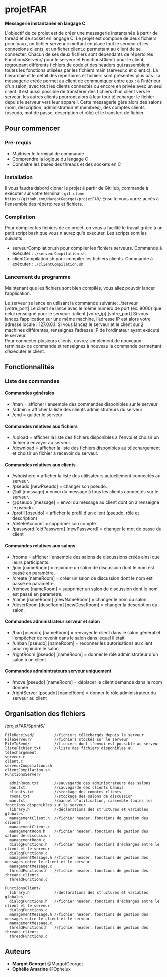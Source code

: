 # projetFAR

**Messagerie instantanée en langage C**

L'objectif de ce projet est de créer une messagerie instantanée à partir de thread et de socket en langage C. Le projet est composé de deux fichiers principaux, un fichier serveur.c mettant en place tout le serveur et les connexions clients, et un ficher client.c permettant au client de se connecter. Chacun de ses deux fichiers sont dépendants de répertoires FunctionsServeur/ pour le serveur et FunctionsClient/ pour le client, regroupant différents fichiers de code et des headers qui rassemblent toutes les fonctions utlisées par les fichiers main (serveur.c et client.c). La hiérarchie et le détail des répertoires et fichiers sont présentés plus bas. 
La messagerie créée permet au client de communiquer entre eux : à l'intèrieur d'un salon, avec tout les clients connectés ou encore en privée avec un seul client. Il est aussi possible de transférer des fichiers d'un client vers le serveur, les autres clients pourront alors à leur tour télécharger le fichier depuis le serveur vers leur appareil. 
Cette messagerie gère alors des salons (nom, description, administrateur et membres), des comptes clients (pseudo, mot de passe, description et rôle) et le transfert de fichier. 

## Pour commencer 

### Pré-requis 
- Maitriser le terminal de commande
- Comprendre la logique du langage C 
- Connaitre les bases des threads et des sockets en C

### Installation 
Il vous faudra dabord cloner le projet à partir de GitHub, commande à exécuter sur votre terminal : `git clone https://github.com/MargotGeorget/projetFAR/`
Ensuite vous aurez accés à l'ensemble des répertoires et fichiers. 

### Compilation 
Pour compiler les fichiers de ce projet, on vous a facilité le travail grâce à un petit script bash que vous n'aurez qu'à exécuter. 
Les scripts sont les suivants :
- serveurCompilation.sh pour compiler les fichiers serveurs. Commande à exécuter : `./serveurCompilation.sh`
- clientCompilation.sh pour compiler les fichiers clients. Commande à exécuter : `./clientCompilation.sh`

### Lancement du programme 
Maintenant que les fichiers sont bien compilés, vous allez pouvoir lancer l’application. 

Le serveur se lance en utilisant la commande suivante: ./serveur [votre_port] 
Le client se lance avec le même numéro de port (ex: 8000) que celui renseigné pour le serveur: ./client [votre_ip] [votre_port] 
Si vous lancez l’application sur une même machine, l’adresse IP est alors votre adresse locale : 127.0.0.1. 
Si vous lancez le serveur et le client sur 2 machines différentes, renseignez l’adresse IP de l’ordinateur ayant exécuté le serveur.  
Pour connecter plusieurs clients, ouvrez simplement de nouveaux terminaux de commande et renseignez à nouveau la commande permettant d’exécuter le client. 

## Fonctionnalités 

### Liste des commandes 

#### Commandes générales 
- /man = afficher l'ensemble des commandes disponibles sur le serveur
- /admin = afficher la liste des clients administrateurs du serveur
- /end = quitter le serveur

#### Commandes relatives aux fichiers
- /upload = afficher la liste des fichiers disponibles à l'envoi et choisir un fichier à envoyer au serveur.
- /download = afficher la liste des fichiers disponibles au téléchargement et choisir un fichier à recevoir du serveur.

#### Commandes relatives aux clients 
- /whoishere = afficher la liste des utilisateurs actuellement connectés au serveur.
- /pseudo [newPseudo] = changer son pseudo.
- @all [message] = envoi du message à tous les clients connectés sur le serveur. 
- @pseudo [message] = envoi du message au client dont on a renseigné le pseudo.
- /profil [pseudo] = afficher le profil d'un client (pseudo, rôle et description)
- /deleteAccount = supprimer son compte
- /password [oldPassword] [newPassword] = changer le mot de passe du client

#### Commandes relatives aux salons
- /rooms = afficher l'ensemble des salons de discussions créés ainsi que leurs participants.
- /join [nameRoom] = rejoindre un salon de discussion dont le nom est passé en paramètre. 
- /create [nameRoom] = créer un salon de discussion dont le nom est passé en paramètre. 
- /remove [nameRoom] = supprimer un salon de discussion dont le nom est passé en paramètre. 
- /name [nameRoom] [newNameRoom] = changer le nom du salon.
- /descrRoom [descRoom] [newDescRoom] = changer la description du salon.

#### Commandes administrateur serveur et salon 

- /ban [pseudo] [nameRoom] = renvoyer le client dans le salon général et l'empêcher de revenir dans le salon dans lequel il était
- /unban [pseudo] [nameRoom] = redonner les autorisations au client pour rejoindre le salon
- /rightRoom [pseudo] [nameRoom] = donner le rôle administrateur d'un salon à un client

#### Commandes adminintrateurs serveur uniquement
- /move [pseudo] [nameRoom] = déplacer le client demandé dans la room donnée
- /rightServer [pseudo] [nameRoom] = donner le rôle administrateur du serveur au client

## Organisation des fichiers 

/projetFAR/Sprint6/

    FileReceived/         //fichiers téléchargés depuis le serveur
    FileServeur/          //fichiers stockés sur le serveur
    FileToSend/           //fichiers dont l'envoi est possible au serveur
    listeFichier.txt      //liste des fichiers disponibles au téléchargement
    serveur.c
    client.c
    serveurCompilation.sh
    clientCompilation.sh
    FunctionsServer/

      adminRoom.txt       //sauvegarde des administrateurs des salons
      ban.txt             //sauvegarde des clients bannis
      clients.txt         //stockage des comptes clients
      rooms.txt           //stockage des salons de discussion
      man.txt             //manuel d'utilisation, rassemble toutes les fonctions disponibles sur le serveur
      library.h           //déclarations des structures et variables globales
      managementClient.h  //fichier header, fonctions de gestion des clients
      managementClient.c
      managementRoom.h    //fichier header, fonctions de gestion des salons de discussion
      managementRoom.c
      dialogFunctions.h   //fichier header, fonctions d'échanges entre le client et le serveur
      dialogFunctions.c
      managementMessage.h //fichier header, fonctions de gestion des messages entre le client et le serveur
      managementMessage.c
      threadFunctions.h   //fichier header, fonctions de gestion des threads clients
      threadFunctions.c

    FunctionsClient/
      library.h           //déclarations des structures et variables globales
      dialogFunctions.h   //fichier header, fonctions d'échanges entre le client et le serveur
      dialogFunctions.c
      managementMessage.h //fichier header, fonctions de gestion des messages entre le client et le serveur
      managementMessage.c
      threadFunctions.h   //fichier header, fonctions de gestion des threads clients
      threadFunctions.c

## Auteurs
* **Margot Georget** @MargotGeorget
* **Ophélie Amarine** @Ophelux
